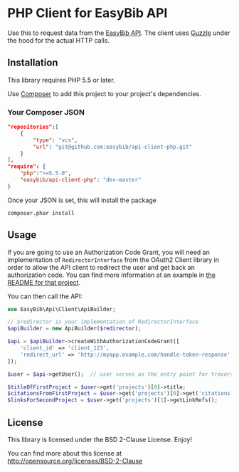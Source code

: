 # PHP Client for EasyBib API

Use this to request data from the [EasyBib API](https://data.easybib.com/).
The client uses [Guzzle](http://guzzlephp.org/) under the hood for the actual
HTTP calls.

## Installation

This library requires PHP 5.5 or later.

Use [Composer](https://getcomposer.org/) to add this project to your project's
dependencies.

### Your Composer JSON


```json
"repositories":[
    {
        "type": "vcs",
        "url": "git@github.com:easybib/api-client-php.git"
    }
],
"require": {
    "php":">=5.5.0",
    "easybib/api-client-php": "dev-master"
}
```

Once your JSON is set, this will install the package

```
composer.phar install
```

## Usage

If you are going to use an Authorization Code Grant, you will need an
implementation of `RedirectorInterface` from the OAuth2 Client library in order
to allow the API client to redirect the user and get back an authorization code.
You can find more information at an example in
[the README for that project](https://github.com/easybiblabs/oauth2-client-php#authorization-code-grant).

You can then call the API:

```php
use EasyBib\Api\Client\ApiBuilder;

// $redirector is your implementation of RedirectorInterface
$apiBuilder = new ApiBuilder($redirector);

$api = $apiBuilder->createWithAuthorizationCodeGrant([
    'client_id' => 'client_123',
    'redirect_url' => 'http://myapp.example.com/handle-token-response',
]);

$user = $api->getUser();  // user serves as the entry point for traversing resources

$titleOfFirstProject = $user->get('projects')[0]->title;
$citationsFromFirstProject = $user->get('projects')[0]->get('citations');
$linksForSecondProject = $user->get('projects')[1]->getLinkRefs();
```

## License

This library is licensed under the BSD 2-Clause License. Enjoy!

You can find more about this
license at http://opensource.org/licenses/BSD-2-Clause
